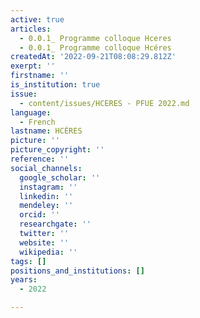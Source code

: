 ```yaml
---
active: true
articles:
  - 0.0.1_ Programme colloque Hceres
  - 0.0.1_ Programme colloque Hcéres
createdAt: '2022-09-21T08:08:29.812Z'
exerpt: ''
firstname: ''
is_institution: true
issue:
  - content/issues/HCERES - PFUE 2022.md
language:
  - French
lastname: HCÉRES
picture: ''
picture_copyright: ''
reference: ''
social_channels:
  google_scholar: ''
  instagram: ''
  linkedin: ''
  mendeley: ''
  orcid: ''
  researchgate: ''
  twitter: ''
  website: ''
  wikipedia: ''
tags: []
positions_and_institutions: []
years:
  - 2022

---
```

